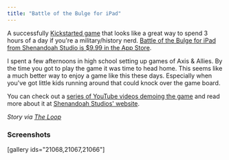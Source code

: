 ```yaml
---
title: "Battle of the Bulge for iPad"
---
```

<p>A successfully <a href="http://www.kickstarter.com/projects/2102739237/battle-of-the-bulge-the-simulation-game-for-the-ip">Kickstarted game</a> that looks like a great way to spend 3 hours of a day if you're a military/history nerd. <a href="http://target.georiot.com/Proxy.ashx?grid=9646&id=6PFrOqNV4B8&offerid=162397&type=3&subid=0&tmpid=3664&RD_PARM1=https%253A%252F%252Fitunes.apple.com%252Fca%252Fapp%252Fbattle-of-the-bulge%252Fid521833787%253Fmt%253D8%2526uo%253D4%2526partnerId%253D30" target="itunes_store">Battle of the Bulge for iPad from Shenandoah Studio is $9.99 in the App Store</a>.</p>
<p>I spent a few afternoons in high school setting up games of Axis &amp; Allies. By the time you got to play the game it was time to head home. This seems like a much better way to enjoy a game like this these days. Especially when you've got little kids running around that could knock over the game board.</p>
<p>You can check out a <a href="http://www.youtube.com/user/theShenandoahStudio?feature=watch">series of YouTube videos demoing the game</a> and read more about it at <a href="http://www.shenandoah-studio.com/products/botb/">Shenandoah Studios' website</a>.</p>
<p><em>Story via <a href="http://www.loopinsight.com/2012/12/15/battle-of-the-bulge-classic-wargame-released-for-ipad/">The Loop</a></em></p>
<h3>Screenshots</h3>
<p>[gallery ids="21068,21067,21066"]</p>
